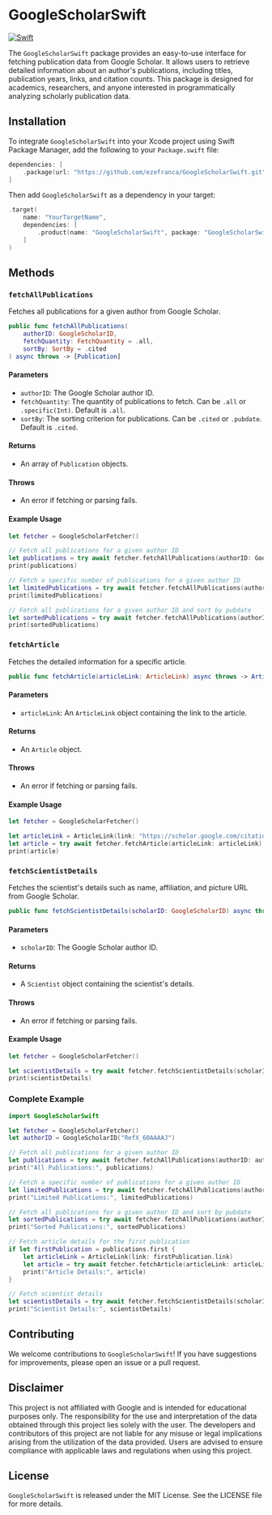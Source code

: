 # GoogleScholarSwift 

[![Swift](https://github.com/ezefranca/GoogleScholarSwift/actions/workflows/swift.yml/badge.svg)](https://github.com/ezefranca/GoogleScholarSwift/actions/workflows/swift.yml)

The `GoogleScholarSwift` package provides an easy-to-use interface for fetching publication data from Google Scholar. It allows users to retrieve detailed information about an author's publications, including titles, publication years, links, and citation counts. This package is designed for academics, researchers, and anyone interested in programmatically analyzing scholarly publication data.

## Installation

To integrate `GoogleScholarSwift` into your Xcode project using Swift Package Manager, add the following to your `Package.swift` file:

```swift
dependencies: [
    .package(url: "https://github.com/ezefranca/GoogleScholarSwift.git", from: "1.3.0")
]
```

Then add `GoogleScholarSwift` as a dependency in your target:

```swift
.target(
    name: "YourTargetName",
    dependencies: [
        .product(name: "GoogleScholarSwift", package: "GoogleScholarSwift")
    ]
)
```

## Methods

### `fetchAllPublications`

Fetches all publications for a given author from Google Scholar.

```swift
public func fetchAllPublications(
    authorID: GoogleScholarID,
    fetchQuantity: FetchQuantity = .all,
    sortBy: SortBy = .cited
) async throws -> [Publication]
```

#### Parameters

- `authorID`: The Google Scholar author ID.
- `fetchQuantity`: The quantity of publications to fetch. Can be `.all` or `.specific(Int)`. Default is `.all`.
- `sortBy`: The sorting criterion for publications. Can be `.cited` or `.pubdate`. Default is `.cited`.

#### Returns

- An array of `Publication` objects.

#### Throws

- An error if fetching or parsing fails.

#### Example Usage

```swift
let fetcher = GoogleScholarFetcher()

// Fetch all publications for a given author ID
let publications = try await fetcher.fetchAllPublications(authorID: GoogleScholarID("RefX_60AAAAJ"))
print(publications)

// Fetch a specific number of publications for a given author ID
let limitedPublications = try await fetcher.fetchAllPublications(authorID: GoogleScholarID("RefX_60AAAAJ"), fetchQuantity: .specific(10))
print(limitedPublications)

// Fetch all publications for a given author ID and sort by pubdate
let sortedPublications = try await fetcher.fetchAllPublications(authorID: GoogleScholarID("RefX_60AAAAJ"), sortBy: .pubdate)
print(sortedPublications)
```

### `fetchArticle`

Fetches the detailed information for a specific article.

```swift
public func fetchArticle(articleLink: ArticleLink) async throws -> Article
```

#### Parameters

- `articleLink`: An `ArticleLink` object containing the link to the article.

#### Returns

- An `Article` object.

#### Throws

- An error if fetching or parsing fails.

#### Example Usage

```swift
let fetcher = GoogleScholarFetcher()

let articleLink = ArticleLink(link: "https://scholar.google.com/citations?view_op=view_citation&hl=en&user=RefX_60AAAAJ&citation_for_view=RefX_60AAAAJ:9yKSN-GCB0IC")
let article = try await fetcher.fetchArticle(articleLink: articleLink)
print(article)
```

### `fetchScientistDetails`

Fetches the scientist's details such as name, affiliation, and picture URL from Google Scholar.

```swift
public func fetchScientistDetails(scholarID: GoogleScholarID) async throws -> Scientist
```

#### Parameters

- `scholarID`: The Google Scholar author ID.

#### Returns

- A `Scientist` object containing the scientist's details.

#### Throws

- An error if fetching or parsing fails.

#### Example Usage

```swift
let fetcher = GoogleScholarFetcher()

let scientistDetails = try await fetcher.fetchScientistDetails(scholarID: GoogleScholarID("6nOPl94AAAAJ"))
print(scientistDetails)
```

### Complete Example

```swift
import GoogleScholarSwift

let fetcher = GoogleScholarFetcher()
let authorID = GoogleScholarID("RefX_60AAAAJ")

// Fetch all publications for a given author ID
let publications = try await fetcher.fetchAllPublications(authorID: authorID)
print("All Publications:", publications)

// Fetch a specific number of publications for a given author ID
let limitedPublications = try await fetcher.fetchAllPublications(authorID: authorID, fetchQuantity: .specific(10))
print("Limited Publications:", limitedPublications)

// Fetch all publications for a given author ID and sort by pubdate
let sortedPublications = try await fetcher.fetchAllPublications(authorID: authorID, sortBy: .pubdate)
print("Sorted Publications:", sortedPublications)

// Fetch article details for the first publication
if let firstPublication = publications.first {
    let articleLink = ArticleLink(link: firstPublication.link)
    let article = try await fetcher.fetchArticle(articleLink: articleLink)
    print("Article Details:", article)
}

// Fetch scientist details
let scientistDetails = try await fetcher.fetchScientistDetails(scholarID: authorID)
print("Scientist Details:", scientistDetails)
```

## Contributing

We welcome contributions to `GoogleScholarSwift`! If you have suggestions for improvements, please open an issue or a pull request.

## Disclaimer

This project is not affiliated with Google and is intended for educational purposes only. The responsibility for the use and interpretation of the data obtained through this project lies solely with the user. The developers and contributors of this project are not liable for any misuse or legal implications arising from the utilization of the data provided. Users are advised to ensure compliance with applicable laws and regulations when using this project.

## License

`GoogleScholarSwift` is released under the MIT License. See the LICENSE file for more details.
